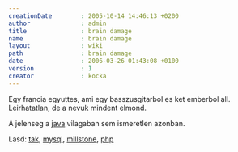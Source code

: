 ```yaml
---
creationDate        : 2005-10-14 14:46:13 +0200 
author              : admin 
title               : brain damage 
name                : brain damage 
layout              : wiki 
path                : brain damage 
date                : 2006-03-26 01:43:08 +0100 
version             : 1 
creator             : kocka 
---
```

Egy francia egyuttes, ami egy basszusgitarbol es ket emberbol all. Leirhatatlan, de a nevuk mindent elmond.

A jelenseg a [java](java.html) vilagaban sem ismeretlen azonban.

Lasd: [tak](tak.html), [mysql](MySQL.html), [millstone](millstone.html), [php](PHP.html)

